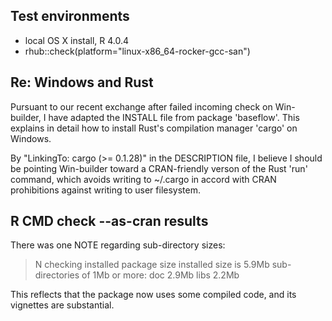 ## Test environments
* local OS X install, R 4.0.4
* rhub::check(platform="linux-x86_64-rocker-gcc-san")

## Re: Windows and Rust

Pursuant to our recent exchange after failed
incoming check on Win-builder, I have adapted
the INSTALL file from package 'baseflow'.
This explains in detail how to install Rust's
compilation manager 'cargo' on Windows.

By "LinkingTo: cargo (>= 0.1.28)" in the
DESCRIPTION file, I believe I should be
pointing Win-builder toward a CRAN-friendly
verson of the Rust 'run' command, which
avoids writing to ~/.cargo in accord with
CRAN prohibitions against writing to user
filesystem.


## R CMD check --as-cran results
There was one NOTE regarding sub-directory sizes:

> N  checking installed package size
>      installed size is  5.9Mb
>      sub-directories of 1Mb or more:
>        doc    2.9Mb
>        libs   2.2Mb

This reflects that the package now uses some
compiled code, and its vignettes are substantial.
